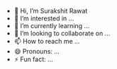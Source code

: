 - 👋 Hi, I’m Surakshit Rawat
- 👀 I’m interested in ...
- 🌱 I’m currently learning ...
- 💞️ I’m looking to collaborate on ...
- 📫 How to reach me ...
- 😄 Pronouns: ...
- ⚡ Fun fact: ...

<!---
ZEPHYRDIVE/ZEPHYRDIVE is a ✨ special ✨ repository because its `README.md` (this file) appears on your GitHub profile.
You can click the Preview link to take a look at your changes.
--->
